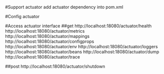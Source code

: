 #Support actuator 
add actuator dependency into pom.xml

#Config actuator

#Access actuator interface 
##get
http://localhost:18080/actuator/health
http://localhost:18080/actuator/metrics
http://localhost:18080/actuator/mappings
http://localhost:18080/actuator/configprops
http://localhost:18080/actuator/env
http://localhost:18080/actuator/loggers
http://localhost:18080/actuator/beans
http://localhost:18080/actuator/dump
http://localhost:18080/actuator/trace

##post
http://localhost:18080/actuator/shutdown